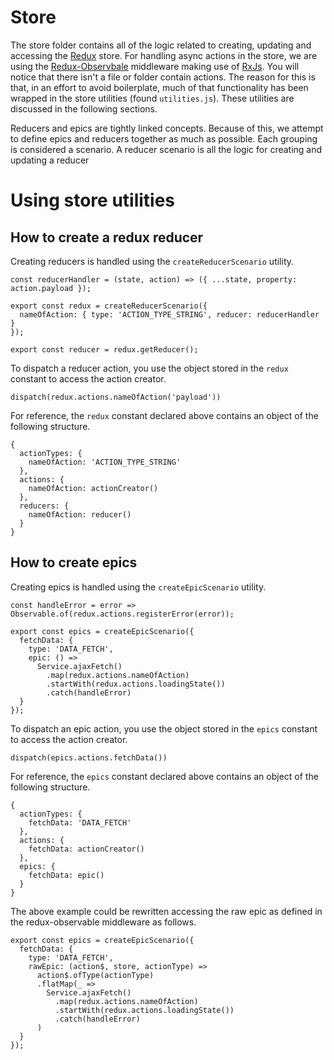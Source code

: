 Store
==========
The store folder contains all of the logic related to creating, updating
and accessing the [Redux](https://redux.js.org/) store. For handling async
actions in the store, we are using the [Redux-Observbale](https://redux-observable.js.org/)
middleware making use of [RxJs](http://reactivex.io/rxjs/). You will notice
that there isn't a file or folder contain actions. The reason for this is
that, in an effort to avoid boilerplate, much of that functionality has
been wrapped in the store utilities (found `utilities.js`). These utilities
are discussed in the following sections.

Reducers and epics are tightly linked concepts. Because of this, we attempt
to define epics and reducers together as much as possible. Each grouping is
considered a scenario. A reducer scenario is all the logic for creating and
updating a reducer

Using store utilities
==========
## How to create a redux reducer
Creating reducers is handled using the `createReducerScenario` utility.

```
const reducerHandler = (state, action) => ({ ...state, property: action.payload });

export const redux = createReducerScenario({
  nameOfAction: { type: 'ACTION_TYPE_STRING', reducer: reducerHandler }
});

export const reducer = redux.getReducer();
```

To dispatch a reducer action, you use the object stored in the `redux` constant
to access the action creator.

```
dispatch(redux.actions.nameOfAction('payload'))
```

For reference, the `redux` constant declared above contains an object of the
following structure.

```
{
  actionTypes: {
    nameOfAction: 'ACTION_TYPE_STRING'
  },
  actions: {
    nameOfAction: actionCreator()
  },
  reducers: {
    nameOfAction: reducer()
  }
}
```

## How to create epics
Creating epics is handled using the `createEpicScenario` utility.

```
const handleError = error => Observable.of(redux.actions.registerError(error));

export const epics = createEpicScenario({
  fetchData: {
    type: 'DATA_FETCH',
    epic: () =>
      Service.ajaxFetch()
        .map(redux.actions.nameOfAction)
        .startWith(redux.actions.loadingState())
        .catch(handleError)
  }
});
```

To dispatch an epic action, you use the object stored in the `epics` constant
to access the action creator.

```
dispatch(epics.actions.fetchData())
```

For reference, the `epics` constant declared above contains an object of the
following structure.

```
{
  actionTypes: {
    fetchData: 'DATA_FETCH'
  },
  actions: {
    fetchData: actionCreator()
  },
  epics: {
    fetchData: epic()
  }
}
```

The above example could be rewritten accessing the raw epic as defined in the
redux-observable middleware as follows.

```
export const epics = createEpicScenario({
  fetchData: {
    type: 'DATA_FETCH',
    rawEpic: (action$, store, actionType) =>
      action$.ofType(actionType)
      .flatMap(_ =>
        Service.ajaxFetch()
          .map(redux.actions.nameOfAction)
          .startWith(redux.actions.loadingState())
          .catch(handleError)
      )
  }
});
```
